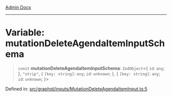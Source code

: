 [Admin Docs](/)

***

# Variable: mutationDeleteAgendaItemInputSchema

> `const` **mutationDeleteAgendaItemInputSchema**: `ZodObject`\<\{ `id`: `any`; \}, `"strip"`, \{ `[key: string]`: `any`;  `id`: `unknown`; \}, \{ `[key: string]`: `any`;  `id`: `unknown`; \}\>

Defined in: [src/graphql/inputs/MutationDeleteAgendaItemInput.ts:5](https://github.com/PalisadoesFoundation/talawa-api/blob/cdfbce71d27e05f54d88d4024c1f555015ff1fad/src/graphql/inputs/MutationDeleteAgendaItemInput.ts#L5)
